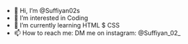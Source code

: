 - 👋 Hi, I’m @Suffiyan02s
- 👀 I’m interested in Coding
- 🌱 I’m currently learning HTML $ CSS
- 📫 How to reach me: DM me on instagram: @Suffiyan_02_
<!---
Suffiyan02s/Suffiyan02s is a ✨ special ✨ repository because its `README.md` (this file) appears on your GitHub profile.
You can click the Preview link to take a look at your changes.
--->
